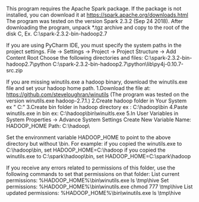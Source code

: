 
This program requires the Apache Spark package. If the package is not installed, you can download it at
https://spark.apache.org/downloads.html
The program was tested on the version Spark 2.3.2 (Sep 24 2018).
After downloading the program, unpack *.tgz archive and copy to the root of the disk C,
Ex. C:\spark-2.3.2-bin-hadoop2.7

If you are using PyCharm IDE, you must specify the system paths in the project settings.
File -> Settings -> Project -> Project Structure -> Add Content Root
Choose the following directories and files:
C:\spark-2.3.2-bin-hadoop2.7\python
C:\spark-2.3.2-bin-hadoop2.7\python\lib\py4j-0.10.7-src.zip

If you are missing winutils.exe a hadoop binary,
download the winutils.exe file and set your hadoop home path.
    1.Download the file at: https://github.com/steveloughran/winutils
    (The program was tested on the version winutils.exe hadoop-2.7.1.)
    2.Create hadoop folder in Your System ex " C:"
    3.Create bin folder in hadoop directory ex : C:\hadoop\bin
    4.Paste winutils.exe in bin ex: C:\hadoop\bin\winuitls.exe
    5.In User Variables in System Properties -> Advance System Settings
    Create New Variable Name: HADOOP_HOME Path: C:\hadoop\

Set the environment variable HADOOP_HOME to point to the above directory but without \bin. For example:
    if you copied the winutils.exe to C:\hadoop\bin, set HADOOP_HOME=C:\hadoop
    if you copied the winutils.exe to C:\spark\hadoop\bin, set HADOOP_HOME=C:\spark\hadoop

If you receive any errors related to permissions of this folder, use the following commands to set that permissions on that folder:
    List current permissions: %HADOOP_HOME%\bin\winutils.exe ls \tmp\hive
    Set permissions: %HADOOP_HOME%\bin\winutils.exe chmod 777 \tmp\hive
    List updated permissions: %HADOOP_HOME%\bin\winutils.exe ls \tmp\hive

